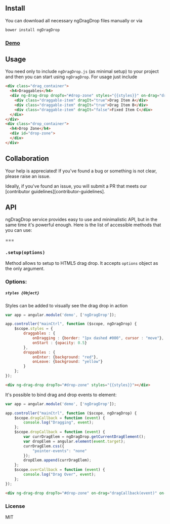 ## Install

You can download all necessary ngDragDrop files manually or via

```bash
bower install ngDragDrop
```

### [Demo](http://plnkr.co/edit/VtW4K2?p=preview)

## Usage

You need only to include ``ngDragDrop.js`` (as minimal setup) to your project and then you can start using ``ngDragDrop``. For usage just include

```html
<div class="drag_container">
  <h4>Draggables</h4>
  <div ng-drag-drop dropTo="#drop-zone" styles="{{styles}}" on-drag="dragCallback(event)" on-drop="dropCallback(event)" on-over="overCallback(event)">
    <div class="draggable-item" dragIt="true">Drag Item A</div>
    <div class="draggable-item" dragIt="true">Drag Item B</div>
    <div class="draggable-item" dragIt="false">Fixed Item C</div>
  </div>
</div>
<div class="drop_container">
  <h4>Drop Zone</h4>
  <div id="drop-zone">
  </div>
</div>
```

## Collaboration

Your help is appreciated! If you've found a bug or something is not clear, please raise an issue.

Ideally, if you've found an issue, you will submit a PR that meets our [contributor guidelines][contributor-guidelines].

## API

ngDragDrop service provides easy to use and minimalistic API, but in the same time it's powerful enough. Here is the list of accessible methods that you can use:

===

### ``.setup(options)``

Method allows to setup to HTML5 drag drop. It accepts ``options`` object as the only argument.

### Options:

##### ``styles {Object}``

Styles can be added to visually see the drag drop in action

```javascript
var app = angular.module('demo', ['ngDragDrop']);

app.controller("mainCtrl", function ($scope, ngDragDrop) {
	$scope.styles = {
		draggables : {
			onDragging : {border: "1px dashed #000", cursor : "move"},
			onStart : {opacity: 0.5}
		},
		droppables : {
			onEnter: {background: "red"},
			onLeave: {background: "yellow"}
		}
	};
});
```

```html
<div ng-drag-drop dropTo="#drop-zone" styles="{{styles}}"></div>
```

It's possible to bind drag and drop events to element:

```javascript
var app = angular.module('demo', ['ngDragDrop']);

app.controller("mainCtrl", function ($scope, ngDragDrop) {
	$scope.dragCallback = function (event) {
		console.log("Dragging", event);
	};
	$scope.dropCallback = function (event) {
		var currDragElem = ngDragDrop.getCurrentDragElement();
		var dropElem = angular.element(event.target);
		currDragElem.css({
			"pointer-events": "none"
		});
		dropElem.append(currDragElem);
	};
	$scope.overCallback = function (event) {
		console.log("Drag Over", event);
	};
});
```

```html
<div ng-drag-drop dropTo="#drop-zone" on-drag="dragCallback(event)" on-drop="dropCallback(event)" on-over="overCallback(event)">
```

### License
MIT
